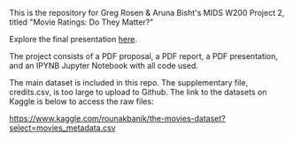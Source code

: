 This is the repository for Greg Rosen & Aruna Bisht's MIDS W200 Project 2, titled "Movie Ratings: Do They Matter?"

Explore the final presentation [here](https://github.com/gregrosen/AI-Product-Portfolio/blob/master/Movie_ratings_analysis/Movie%20Ratings_%20Do%20they%20matter_-%20Presentation.pdf).

The project consists of a PDF proposal, a PDF report, a PDF presentation, and an IPYNB Jupyter Notebook with all code used.

The main dataset is included in this repo. The supplementary file, credits.csv, is too large to upload to Github. The link to the datasets on Kaggle is below to access the raw files:

https://www.kaggle.com/rounakbanik/the-movies-dataset?select=movies_metadata.csv
